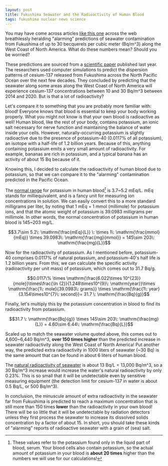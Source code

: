 ```yaml
---
layout: post
title: Fukushima Seawater and the Radioactivity of Human Blood
tags: fukushima nuclear news science
---
```


You may have come across articles [like this
one](http://www.naturalnews.com/043585_fukushima_radiation_pacific_ocean_marine_science_organization.html)
across the web breathlessly heralding "alarming" predictions of seawater
contamination from Fukushima of up to 30 becquerels per cubic meter
(Bq/m\^3) along the West Coast of North America. What do these numbers
mean? Should you be worried?

<!--more-->

These predictions are sourced from a [scientific
paper](http://www.sciencedirect.com/science/article/pii/S096706371300112X)
published last year. The researchers used computer simulations to
predict the dispersion patterns of cesium-137 released from Fukushima
across the North Pacific Ocean over the next few decades. They concluded
by predicting that the seawater along some areas along the West Coast of
North America will experience cesium-137 concentrations between 10 and
30 Bq/m\^3 between 2014 and 2020. But is that a lot of radioactivity?

Let's compare it to something that you are probably more familiar with:
blood! Everyone knows that blood is essential to keep your body working
properly. What you might not know is that your own blood is radioactive
as well! Human blood, like the rest of your body, contains potassium, an
ionic salt necessary for nerve function and maintaining the balance of
water inside your cells. However, naturally-occurring potassium is
slightly radioactive due to the presence of potassium-40 (0.0117% of all
potassium), an isotope with a half-life of 1.2 billion years. Because of
this, anything containing potassium emits a very small amount of
radioactivity. For example, bananas are rich in potassium, and a typical
banana has an activity of about 15 Bq because of it.

Knowing this, I decided to calculate the radioactivity of human blood
due to potassium, so that we can compare it to the "alarming"
contamination predicted in the Pacific Ocean.

The [normal
range](http://www.nlm.nih.gov/medlineplus/ency/article/003484.htm) for
potassium in human blood[^1] is 3.7\~5.2 mEq/L. mEq stands for
milliequivalent, and is a fancy unit for measuring ion concentrations in
solution. We can easily convert this to a more standard milligrams per
liter, by noting that 1 mEq = 1 mmol (millimole) for potassium ions, and
that the atomic weight of potassium is 39.0983 milligrams per millimole.
In other words, the normal concentration of potassium in human blood is
145\~203 mg/L.

$$3.7\sim 5.2\: \mathrm{\frac{mEq}{L}} \: \times 1\: \mathrm{\frac{mmol}{mEq}} \times 39.0983\: \mathrm{\frac{mg}{mmol}} =  145\sim 203\: \mathrm{\frac{mg}{L}}$$

Now for the radioactivity of potassium. As I mentioned before,
potassium-40 comprises 0.0117% of natural potassium, and potassium-40's
half life is 1.2 billion years. From this, we can calculate the specific
activity (radioactivity per unit mass) of potassium, which comes out to
31.7 Bq/g.

$$0.0117\% \times \mathrm{\frac{6.022\times 10^{23}}{mole}}\times\frac{\ln {2}}{1.248\times10^{9}\: \mathrm{year}}\times \mathrm{\frac{1\: mole}{39.0983\: grams}} \times \mathrm{\frac{1\: year}{3.154\times10^{7}\: second}}= 31.7 \: \mathrm{\frac{Bq}{g}}$$

Finally, let's multiply this by the potassium concentration in blood to
find its radioactivity from potassium.

$$31.7 \: \mathrm{\frac{Bq}{g}} \times 145\sim 203\: \mathrm{\frac{mg}{L}} = 4.60\sim 6.44\: \mathrm{\frac{Bq}{L}}$$

Scaled up to match the seawater volume quoted above, this comes out to
4,600\~6,440 Bq/m\^3, **over 150 times higher** than the predicted
increase in seawater radioactivity along the West Coast of North
America! Put another way, the predicted extra radioactivity in 1000
liters of seawater (\~30 Bq) is the same amount that can be found in
about 6 liters of human blood.

The [natural radioactivity of
seawater](http://www.dailykos.com/story/2013/11/07/1253941/-Putting-Fukushima-in-Perspetive-A-primer-on-radioactivity-in-the-Ocean#)
is about 13 Bq/L = 13,000 Bq/m\^3, so a 30 Bq/m\^3 increase would
increase the water's natural radioactivity by only 0.23%. This is so
small that it will be undetectable even by sensitive measuring equipment
(the detection limit for cesium-137 in water is about 0.5 Bq/L, or 500
Bq/m\^3).

In conclusion, the minuscule amount of extra radioactivity in the
seawater far from Fukushima is predicted to reach a maximum
concentration that is still more than 150 times **lower** than the
radioactivity in your own blood! There will be so little that it will be
undetectable by radiation detectors unless they first process the
seawater to increase its dissolved solids concentration by a factor of
about 15. In short, you should take these kinds of "alarming" reports of
radioactive seawater with a grain of (sea) salt.

[^1]: These values refer to the potassium found only in the liquid part
    of blood, serum. Your blood cells also contain potassium, so the
    actual amount of potassium in your blood is **about 20 times**
    higher than the numbers we will use for our calculations!
